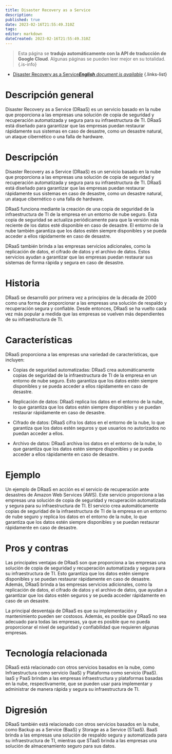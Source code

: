```yaml
---
title: Disaster Recovery as a Service
description: 
published: true
date: 2023-02-16T21:55:49.310Z
tags: 
editor: markdown
dateCreated: 2023-02-16T21:55:49.310Z
---
```


> Esta página se **tradujo automáticamente con la API de traducción de Google Cloud**.
Algunas páginas se pueden leer mejor en su totalidad.{.is-info}



- [Disaster Recovery as a Service***English** document is available*](/en/Knowledge-base/Dictionary/disaster-recovery-as-a-service)
{.links-list}


# Descripción general
Disaster Recovery as a Service (DRaaS) es un servicio basado en la nube que proporciona a las empresas una solución de copia de seguridad y recuperación automatizada y segura para su infraestructura de TI. DRaaS está diseñado para garantizar que las empresas puedan restaurar rápidamente sus sistemas en caso de desastre, como un desastre natural, un ataque cibernético o una falla de hardware.

# Descripción
Disaster Recovery as a Service (DRaaS) es un servicio basado en la nube que proporciona a las empresas una solución de copia de seguridad y recuperación automatizada y segura para su infraestructura de TI. DRaaS está diseñado para garantizar que las empresas puedan restaurar rápidamente sus sistemas en caso de desastre, como un desastre natural, un ataque cibernético o una falla de hardware.

DRaaS funciona mediante la creación de una copia de seguridad de la infraestructura de TI de la empresa en un entorno de nube seguro. Esta copia de seguridad se actualiza periódicamente para que la versión más reciente de los datos esté disponible en caso de desastre. El entorno de la nube también garantiza que los datos estén siempre disponibles y se pueda acceder a ellos rápidamente en caso de desastre.

DRaaS también brinda a las empresas servicios adicionales, como la replicación de datos, el cifrado de datos y el archivo de datos. Estos servicios ayudan a garantizar que las empresas puedan restaurar sus sistemas de forma rápida y segura en caso de desastre.

# Historia
DRaaS se desarrolló por primera vez a principios de la década de 2000 como una forma de proporcionar a las empresas una solución de respaldo y recuperación segura y confiable. Desde entonces, DRaaS se ha vuelto cada vez más popular a medida que las empresas se vuelven más dependientes de su infraestructura de TI.

# Características
DRaaS proporciona a las empresas una variedad de características, que incluyen:

- Copias de seguridad automatizadas: DRaaS crea automáticamente copias de seguridad de la infraestructura de TI de la empresa en un entorno de nube seguro. Esto garantiza que los datos estén siempre disponibles y se pueda acceder a ellos rápidamente en caso de desastre.

- Replicación de datos: DRaaS replica los datos en el entorno de la nube, lo que garantiza que los datos estén siempre disponibles y se puedan restaurar rápidamente en caso de desastre.

- Cifrado de datos: DRaaS cifra los datos en el entorno de la nube, lo que garantiza que los datos estén seguros y que usuarios no autorizados no puedan acceder a ellos.

- Archivo de datos: DRaaS archiva los datos en el entorno de la nube, lo que garantiza que los datos estén siempre disponibles y se pueda acceder a ellos rápidamente en caso de desastre.

# Ejemplo
Un ejemplo de DRaaS en acción es el servicio de recuperación ante desastres de Amazon Web Services (AWS). Este servicio proporciona a las empresas una solución de copia de seguridad y recuperación automatizada y segura para su infraestructura de TI. El servicio crea automáticamente copias de seguridad de la infraestructura de TI de la empresa en un entorno de nube seguro y replica los datos en el entorno de la nube, lo que garantiza que los datos estén siempre disponibles y se puedan restaurar rápidamente en caso de desastre.

# Pros y contras
Las principales ventajas de DRaaS son que proporciona a las empresas una solución de copia de seguridad y recuperación automatizada y segura para su infraestructura de TI. Esto garantiza que los datos estén siempre disponibles y se puedan restaurar rápidamente en caso de desastre. Además, DRaaS brinda a las empresas servicios adicionales, como la replicación de datos, el cifrado de datos y el archivo de datos, que ayudan a garantizar que los datos estén seguros y se pueda acceder rápidamente en caso de un desastre.

La principal desventaja de DRaaS es que su implementación y mantenimiento pueden ser costosos. Además, es posible que DRaaS no sea adecuado para todas las empresas, ya que es posible que no pueda proporcionar el nivel de seguridad y confiabilidad que requieren algunas empresas.

# Tecnología relacionada
DRaaS está relacionado con otros servicios basados en la nube, como Infraestructura como servicio (IaaS) y Plataforma como servicio (PaaS). IaaS y PaaS brindan a las empresas infraestructura y plataformas basadas en la nube, respectivamente, que se pueden usar para implementar y administrar de manera rápida y segura su infraestructura de TI.

# Digresión
DRaaS también está relacionado con otros servicios basados en la nube, como Backup as a Service (BaaS) y Storage as a Service (STaaS). BaaS brinda a las empresas una solución de respaldo segura y automatizada para su infraestructura de TI, mientras que STaaS brinda a las empresas una solución de almacenamiento seguro para sus datos.